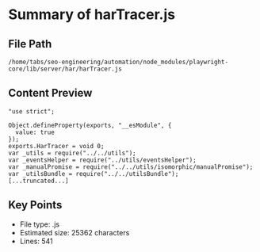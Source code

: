 # Summary of harTracer.js
  
## File Path
`/home/tabs/seo-engineering/automation/node_modules/playwright-core/lib/server/har/harTracer.js`

## Content Preview
```
"use strict";

Object.defineProperty(exports, "__esModule", {
  value: true
});
exports.HarTracer = void 0;
var _utils = require("../../utils");
var _eventsHelper = require("../utils/eventsHelper");
var _manualPromise = require("../../utils/isomorphic/manualPromise");
var _utilsBundle = require("../../utilsBundle");
[...truncated...]
```

## Key Points
- File type: .js
- Estimated size: 25362 characters
- Lines: 541
